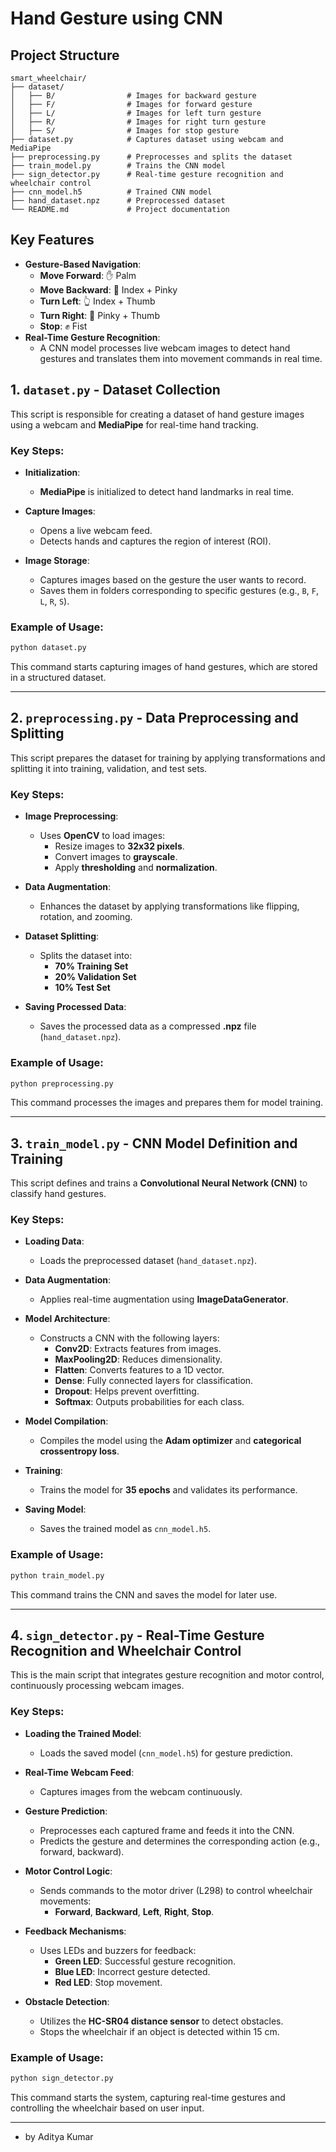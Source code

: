 # Hand Gesture using CNN

## Project Structure

```plaintext
smart_wheelchair/
├── dataset/
│   ├── B/                # Images for backward gesture
│   ├── F/                # Images for forward gesture
│   ├── L/                # Images for left turn gesture
│   ├── R/                # Images for right turn gesture
│   ├── S/                # Images for stop gesture
├── dataset.py            # Captures dataset using webcam and MediaPipe
├── preprocessing.py      # Preprocesses and splits the dataset
├── train_model.py        # Trains the CNN model
├── sign_detector.py      # Real-time gesture recognition and wheelchair control
├── cnn_model.h5          # Trained CNN model
├── hand_dataset.npz      # Preprocessed dataset
└── README.md             # Project documentation
```

## Key Features

- **Gesture-Based Navigation**: 
  - **Move Forward**: ✋ Palm 
  - **Move Backward**: 🤘 Index + Pinky 
  - **Turn Left**: 👆 Index + Thumb 
  - **Turn Right**: 🤙 Pinky + Thumb 
  - **Stop**: ✊ Fist
- **Real-Time Gesture Recognition**: 
  - A CNN model processes live webcam images to detect hand gestures and translates them into movement commands in real time.


## 1. `dataset.py` - Dataset Collection

This script is responsible for creating a dataset of hand gesture images using a webcam and **MediaPipe** for real-time hand tracking. 

### Key Steps:

- **Initialization**:
  - **MediaPipe** is initialized to detect hand landmarks in real time.

- **Capture Images**:
  - Opens a live webcam feed.
  - Detects hands and captures the region of interest (ROI).

- **Image Storage**:
  - Captures images based on the gesture the user wants to record.
  - Saves them in folders corresponding to specific gestures (e.g., `B`, `F`, `L`, `R`, `S`).

### Example of Usage:
```bash
python dataset.py
```
This command starts capturing images of hand gestures, which are stored in a structured dataset.

---

## 2. `preprocessing.py` - Data Preprocessing and Splitting

This script prepares the dataset for training by applying transformations and splitting it into training, validation, and test sets.

### Key Steps:

- **Image Preprocessing**:
  - Uses **OpenCV** to load images:
    - Resize images to **32x32 pixels**.
    - Convert images to **grayscale**.
    - Apply **thresholding** and **normalization**.

- **Data Augmentation**:
  - Enhances the dataset by applying transformations like flipping, rotation, and zooming.

- **Dataset Splitting**:
  - Splits the dataset into:
    - **70% Training Set**
    - **20% Validation Set**
    - **10% Test Set**

- **Saving Processed Data**:
  - Saves the processed data as a compressed **.npz** file (`hand_dataset.npz`).

### Example of Usage:
```bash
python preprocessing.py
```
This command processes the images and prepares them for model training.

---

## 3. `train_model.py` - CNN Model Definition and Training

This script defines and trains a **Convolutional Neural Network (CNN)** to classify hand gestures.

### Key Steps:

- **Loading Data**:
  - Loads the preprocessed dataset (`hand_dataset.npz`).

- **Data Augmentation**:
  - Applies real-time augmentation using **ImageDataGenerator**.

- **Model Architecture**:
  - Constructs a CNN with the following layers:
    - **Conv2D**: Extracts features from images.
    - **MaxPooling2D**: Reduces dimensionality.
    - **Flatten**: Converts features to a 1D vector.
    - **Dense**: Fully connected layers for classification.
    - **Dropout**: Helps prevent overfitting.
    - **Softmax**: Outputs probabilities for each class.

- **Model Compilation**:
  - Compiles the model using the **Adam optimizer** and **categorical crossentropy loss**.

- **Training**:
  - Trains the model for **35 epochs** and validates its performance.

- **Saving Model**:
  - Saves the trained model as `cnn_model.h5`.

### Example of Usage:
```bash
python train_model.py
```
This command trains the CNN and saves the model for later use.

---

## 4. `sign_detector.py` - Real-Time Gesture Recognition and Wheelchair Control

This is the main script that integrates gesture recognition and motor control, continuously processing webcam images.

### Key Steps:

- **Loading the Trained Model**:
  - Loads the saved model (`cnn_model.h5`) for gesture prediction.

- **Real-Time Webcam Feed**:
  - Captures images from the webcam continuously.

- **Gesture Prediction**:
  - Preprocesses each captured frame and feeds it into the CNN.
  - Predicts the gesture and determines the corresponding action (e.g., forward, backward).

- **Motor Control Logic**:
  - Sends commands to the motor driver (L298) to control wheelchair movements:
    - **Forward**, **Backward**, **Left**, **Right**, **Stop**.

- **Feedback Mechanisms**:
  - Uses LEDs and buzzers for feedback:
    - **Green LED**: Successful gesture recognition.
    - **Blue LED**: Incorrect gesture detected.
    - **Red LED**: Stop movement.

- **Obstacle Detection**:
  - Utilizes the **HC-SR04 distance sensor** to detect obstacles.
  - Stops the wheelchair if an object is detected within 15 cm.

### Example of Usage:
```bash
python sign_detector.py
```
This command starts the system, capturing real-time gestures and controlling the wheelchair based on user input.

---
 - by Aditya Kumar